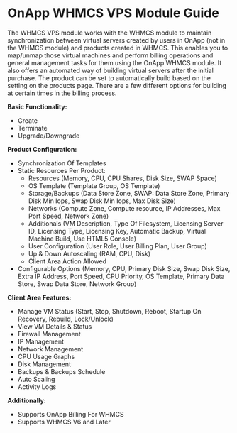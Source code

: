 # OnApp WHMCS VPS Module Guide

The WHMCS VPS module works with the WHMCS module to maintain synchronization between virtual servers created by users in OnApp (not in the WHMCS module) and products created in WHMCS. This enables you to map/unmap those virtual machines and perform billing operations and general management tasks for them using the OnApp WHMCS module. It also offers an automated way of building virtual servers after the initial purchase. The product can be set to automatically build based on the setting on the products page. There are a few different options for building at certain times in the billing process.

**Basic Functionality:**
- Create
- Terminate
- Upgrade/Downgrade

**Product Configuration:**
- Synchronization Of Templates
- Static Resources Per Product:
  - Resources (Memory, CPU, CPU Shares, Disk Size, SWAP Space)
  - OS Template (Template Group, OS Template)
  - Storage/Backups (Data Store Zone, SWAP: Data Store Zone, Primary Disk Min Iops, Swap Disk Min Iops, Max Disk Size)
  - Networks (Compute Zone, Compute resource, IP Addresses, Max Port Speed, Network Zone)
  - Additionals (VM Description, Type Of Filesystem, Licensing Server ID, Licensing Type, Licensing Key, Automatic Backup, Virtual Machine Build, Use HTML5 Console)
  - User Configuration (User Role, User Billing Plan, User Group)
  - Up & Down Autoscaling (RAM, CPU, Disk)
  - Client Area Action Allowed
- Configurable Options (Memory, CPU, Primary Disk Size, Swap Disk Size, Extra IP Address, Port Speed, CPU Priority, OS Template, Primary Data Store, Swap Data Store, Network Group)

**Client Area Features:**
- Manage VM Status (Start, Stop, Shutdown, Reboot, Startup On Recovery, Rebuild, Lock/Unlock)
- View VM Details & Status
- Firewall Management
- IP Management
- Network Management
- CPU Usage Graphs
- Disk Management
- Backups & Backups Schedule
- Auto Scaling
- Activity Logs

**Additionally:**
- Supports OnApp Billing For WHMCS
- Supports WHMCS V6 and Later
